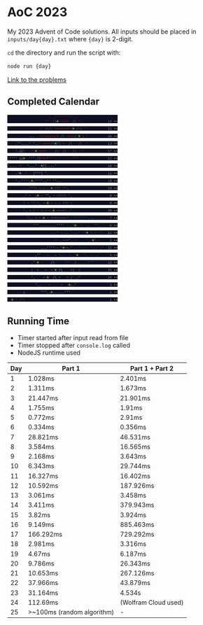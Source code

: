 <h1>AoC 2023</h1>
My 2023 Advent of Code solutions. All inputs should be placed in <code>inputs/day{day}.txt</code> where <code>{day}</code> is 2-digit.<br>

`cd` the directory and run the script with:
```bash
node run {day}
```

[Link to the problems](https://adventofcode.com/2023)

<h2>Completed Calendar</h2>
<a href="scripts/day14.js">
  <img width="50%" src="images/01.png" alt="Day 14" />
</a>
<a href="scripts/day15.js">
  <img width="50%" src="images/02.png" alt="Day 15" />
</a>
<a href="scripts/day16.js">
  <img width="50%" src="images/03.png" alt="Day 16" />
</a>
<a href="scripts/day13.js">
  <img width="50%" src="images/04.png" alt="Day 13" />
</a>
<a href="scripts/day17.js">
  <img width="50%" src="images/05.png" alt="Day 17" />
</a>
<a href="scripts/day12.js">
  <img width="50%" src="images/06.png" alt="Day 12" />
</a>
<a href="scripts/day18.js">
  <img width="50%" src="images/07.png" alt="Day 18" />
</a>
<a href="scripts/day11.js">
  <img width="50%" src="images/08.png" alt="Day 11" />
</a>
<a href="scripts/day10.js">
  <img width="50%" src="images/09.png" alt="Day 10" />
</a>
<a href="scripts/day19.js">
  <img width="50%" src="images/10.png" alt="Day 19" />
</a>
<a href="scripts/day09.js">
  <img width="50%" src="images/11.png" alt="Day 09" />
</a>
<a href="scripts/day08.js">
  <img width="50%" src="images/12.png" alt="Day 08" />
</a>
<a href="scripts/day20.js">
  <img width="50%" src="images/13.png" alt="Day 20" />
</a>
<a href="scripts/day07.js">
  <img width="50%" src="images/14.png" alt="Day 07" />
</a>
<a href="scripts/day06.js">
  <img width="50%" src="images/15.png" alt="Day 06" />
</a>
<a href="scripts/day21.js">
  <img width="50%" src="images/16.png" alt="Day 21" />
</a>
<a href="scripts/day05.js">
  <img width="50%" src="images/17.png" alt="Day 05" />
</a>
<a href="scripts/day22.js">
  <img width="50%" src="images/18.png" alt="Day 22" />
</a>
<a href="scripts/day04.js">
  <img width="50%" src="images/19.png" alt="Day 04" />
</a>
<a href="scripts/day23.js">
  <img width="50%" src="images/20.png" alt="Day 23" />
</a>
<a href="scripts/day25.js">
  <img width="50%" src="images/21.png" alt="Day 25" />
</a>
<a href="scripts/day24.js">
  <img width="50%" src="images/22.png" alt="Day 24" />
</a>
<a href="scripts/day03.js">
  <img width="50%" src="images/23.png" alt="Day 03" />
</a>
<a href="scripts/day02.js">
  <img width="50%" src="images/24.png" alt="Day 02" />
</a>
<a href="scripts/day01.js">
  <img width="50%" src="images/25.png" alt="Day 01" />
</a>

<h2>Running Time</h2>
<ul>
  <li>Timer started after input read from file</li>
  <li>Timer stopped after <code>console.log</code> called</li>
  <li>NodeJS runtime used</li>
</ul>

| Day | Part 1                     | Part 1 + Part 2      |
|-----|----------------------------|----------------------|
| 1   | 1.028ms                    | 2.401ms              |
| 2   | 1.311ms                    | 1.673ms              |
| 3   | 21.447ms                   | 21.901ms             |
| 4   | 1.755ms                    | 1.91ms               |
| 5   | 0.772ms                    | 2.91ms               |
| 6   | 0.334ms                    | 0.356ms              |
| 7   | 28.821ms                   | 46.531ms             |
| 8   | 3.584ms                    | 16.565ms             |
| 9   | 2.168ms                    | 3.643ms              |
| 10  | 6.343ms                    | 29.744ms             |
| 11  | 16.327ms                   | 16.402ms             |
| 12  | 10.592ms                   | 187.926ms            |
| 13  | 3.061ms                    | 3.458ms              |
| 14  | 3.411ms                    | 379.943ms            |
| 15  | 3.82ms                     | 3.924ms              |
| 16  | 9.149ms                    | 885.463ms            |
| 17  | 166.292ms                  | 729.292ms            |
| 18  | 2.981ms                    | 3.316ms              |
| 19  | 4.67ms                     | 6.187ms              |
| 20  | 9.786ms                    | 26.343ms             |
| 21  | 10.653ms                   | 267.126ms            |
| 22  | 37.966ms                   | 43.879ms             |
| 23  | 31.164ms                   | 4.534s               |
| 24  | 112.69ms                   | (Wolfram Cloud used) |
| 25  | >~100ms (random algorithm) | -                    |
